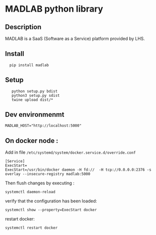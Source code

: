 # MADLAB python library 


## Description
MADLAB is a SaaS (Software as a Service) platform provided by LHS. 

## Install 

``` 
  pip install madlab
``` 


## Setup 

```	
   python setup.py bdist
   python3 setup.py sdist
   twine upload dist/*
```

## Dev environmenmt

    MADLAB_HOST="http://localhost:5000"
	

## On docker node :

Add in file `/etc/systemd/system/docker.service.d/override.conf`

    [Service]
    ExecStart=
    ExecStart=/usr/bin/docker daemon -H fd://  -H tcp://0.0.0.0:2376 -s overlay --insecure-registry madlab:5000
    

Then flush changes by executing :
    
    systemctl daemon-reload

verify that the configuration has been loaded:
    
    systemctl show --property=ExecStart docker

restart docker:
    
    systemctl restart docker
